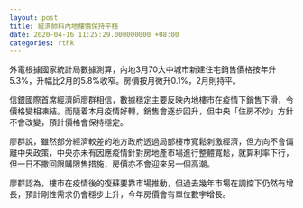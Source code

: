 ```yaml
---
layout: post
title: 經濟師料內地樓價保持平穩
date: 2020-04-16 11:25:29.000000000 +08:00
categories: rthk
---
```


外電根據國家統計局數據測算，內地3月70大中城市新建住宅銷售價格按年升5.3%，升幅比2月的5.8%收窄。房價按月微升0.1%，2月則持平。

信銀國際首席經濟師廖群相信，數據穩定主要反映內地樓市在疫情下銷售下滑，令價格變相凍結。而隨着本月疫情好轉，銷售會逐步回升，但中央「住房不炒」方針不會改變，預計價格會保持穩定。

廖群說，雖然部分經濟較差的地方政府透過局部樓市寬鬆刺激經濟，但方向不會偏離中央政策，中央亦未有因應疫情針對房地產市場進行整體寬鬆，就算利率下行，但一日不撒回限購限售措施，房價亦不會迎來另一個高潮。

廖群認為，樓市在疫情後的復蘇要靠市場推動，但過去幾年市場在調控下仍然有增長，預計剛性需求仍會穩步上升，今年房價會有單位數字增長。
